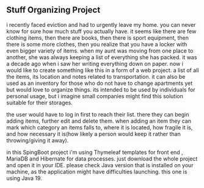 ## Stuff Organizing Project

i recently faced eviction and had to urgently leave my home. you can never know for sure how much stuff you actually have. it seems like there are few clothing items, then there are books, then there is sport equipment, then there is some more clothes, then you realize that you have a locker with even bigger variety of items. when my aunt was moving from one place to another, she was always keeping a list of everything she has packed. it was a decade ago when i saw her writing everything down on paper. now i would like to create something like this in a form of a web project. a list of all the items, its location and  notes related to transportation. it can also be used as an inventory for those who do not have to change apartments yet but would love to organize things. its intended to be used by individuals for personal usage, but i imagine small companies might find this solution suitable for their storages.

the user would have to log in first to reach their list. there they can begin adding items, further edit and delete them. when adding an item they can mark which category an items falls to, where it is located, how fragile it is, and how necessary it is(how likely a person would keep it rather than throwing/giving it away). 

in this SpingBoot project i'm using Thymeleaf templates for front end , MariaDB and Hibernate for data processes. just download the whole project and open it in your IDE. please check Java version that is installed on your machine, as the application might have difficulties launching. this one is using Java 19.

